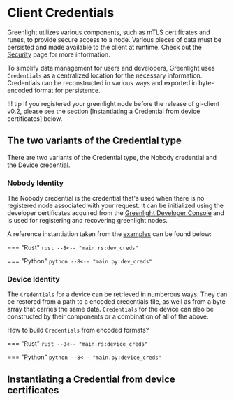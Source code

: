 # Client Credentials

Greenlight utilizes various components, such as mTLS certificates and 
runes, to provide secure access to a node. 
Various pieces of data must be persisted and made available to the client 
at runtime. Check out the [Security][security] page for more information.

To simplify data management for users and developers, Greenlight uses 
`Credentials` as a centralized location for the necessary information. 
Credentials can be reconstructed in various ways and exported in 
byte-encoded format for persistence.

!!! tip
	If you registered your greenlight node before the release of gl-client v0.2, please see the section [Instantiating a Credential from device certificates] below.

## The two variants of the Credential type

There are two variants of the Credential type, the Nobody credential and the Device credential.

### Nobody Identity

The Nobody credential is the credential that's used when there is no registered node associated with your request. It can be initialized using the developer certificates acquired from the [Greenlight Developer Console][gdc] and is used for registering and recovering greenlight nodes.

[gdc]: https://greenlight.blockstream.com

A reference instantiation taken from the [examples](https://github.com/Blockstream/greenlight/tree/main/examples/rust) can be found below:

=== "Rust"
	```rust
--8<-- "main.rs:dev_creds"
	```
	
=== "Python"
	```python
--8<-- "main.py:dev_creds"
	```

### Device Identity

The `Credentials` for a device can be retrieved in numberous ways. They can be restored from a path to a encoded credentials file, as well as from a byte array that carries the same data. `Credentials` for the device can also be constructed by their components or a combination of all of the above.

How to build `Credentials` from encoded formats?

=== "Rust"
	```rust
--8<-- "main.rs:device_creds"
	```

=== "Python"
	```python
--8<-- "main.py:device_creds"
	```

## Instantiating a Credential from device certificates



[security]: ./security.md